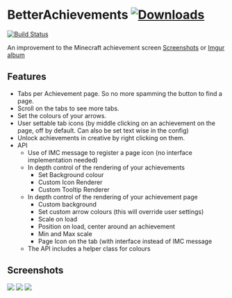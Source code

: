 # BetterAchievements [![Downloads](http://cf.way2muchnoise.eu/short_235716_downloads.svg)](https://minecraft.curseforge.com/projects/235716)
[![Build Status](https://travis-ci.org/way2muchnoise/JustEnoughResources.svg?branch=master)](https://drone.io/github.com/way2muchnoise/BetterAchievements/files)

An improvement to the Minecraft achievement screen
[Screenshots](#screenshots)
or [Imgur album](http://imgur.com/a/22tud)

## Features
* Tabs per Achievement page. So no more spamming the button to find a page.
* Scroll on the tabs to see more tabs.
* Set the colours of your arrows.
* User settable tab icons (by middle clicking on an achievement on the page, off by default. Can also be set text wise in the config)
* Unlock achievements in creative by right clicking on them.
* API
    * Use of IMC message to register a page icon (no interface implementation needed)
    * In depth control of the rendering of your achievements
        * Set Background colour
        * Custom Icon Renderer
        * Custom Tooltip Renderer
    * In depth control of the rendering of your achievement page
        * Custom background
        * Set custom arrow colours (this will override user settings)
        * Scale on load
        * Position on load, center around an achievement
        * Min and Max scale
        * Page Icon on the tab (with interface instead of IMC message
    * The API includes a helper class for colours
        
## Screenshots
![](http://puu.sh/k3rCx/fa12b26861.png)
![](http://i.imgur.com/Njeh2Is.png)
![](http://puu.sh/knUXF/b99657c2ed.gif)
